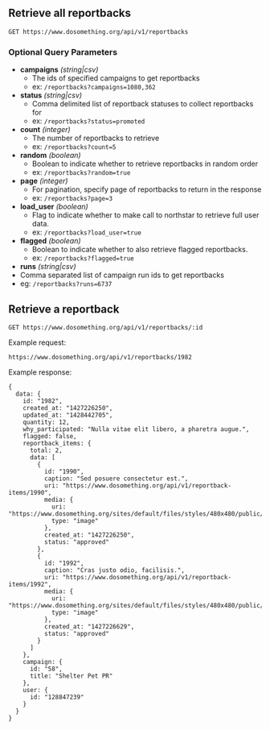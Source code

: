 ## Retrieve all reportbacks

```
GET https://www.dosomething.org/api/v1/reportbacks
```

### Optional Query Parameters

- **campaigns** _(string|csv)_
  - The ids of specified campaigns to get reportbacks
  - ex: `/reportbacks?campaigns=1080,362`
- **status** _(string|csv)_
  - Comma delimited list of reportback statuses to collect reportbacks for
  - ex: `/reportbacks?status=promoted`
- **count** _(integer)_
  - The number of reportbacks to retrieve
  - ex: `/reportbacks?count=5`
- **random** _(boolean)_
  - Boolean to indicate whether to retrieve reportbacks in random order
  - ex: `/reportbacks?random=true`
- **page** _(integer)_
  -  For pagination, specify page of reportbacks to return in the response
  - ex: `/reportbacks?page=3`
- **load_user** _(boolean)_
  - Flag to indicate whether to make call to northstar to retrieve full user data.
  - ex: `/reportbacks?load_user=true`
- **flagged** _(boolean)_
  - Boolean to indicate whether to also retrieve flagged reportbacks.
  - ex: `/reportbacks?flagged=true`
- **runs** _(string|csv)_
 - Comma separated list of campaign run ids to get reportbacks
 - eg: `/reportbacks?runs=6737`

## Retrieve a reportback

```
GET https://www.dosomething.org/api/v1/reportbacks/:id
```

Example request:

```
https://www.dosomething.org/api/v1/reportbacks/1982
```

Example response:

```
{
  data: {
    id: "1982",
    created_at: "1427226250",
    updated_at: "1428442705",
    quantity: 12,
    why_participated: "Nulla vitae elit libero, a pharetra augue.",
    flagged: false,
    reportback_items: {
      total: 2,
      data: [
        {
          id: "1990",
          caption: "Sed posuere consectetur est.",
          uri: "https://www.dosomething.org/api/v1/reportback-items/1990",
          media: {
            uri: "https://www.dosomething.org/sites/default/files/styles/480x480/public/image1990.jpeg",
            type: "image"
          },
          created_at: "1427226250",
          status: "approved"
        },
        {
          id: "1992",
          caption: "Cras justo odio, facilisis.",
          uri: "https://www.dosomething.org/api/v1/reportback-items/1992",
          media: {
            uri: "https://www.dosomething.org/sites/default/files/styles/480x480/public/image1992.jpeg",
            type: "image"
          },
          created_at: "1427226629",
          status: "approved"
        }
      ]
    },
    campaign: {
      id: "58",
      title: "Shelter Pet PR"
    },
    user: {
      id: "128847239"
    }
  }
}
```
